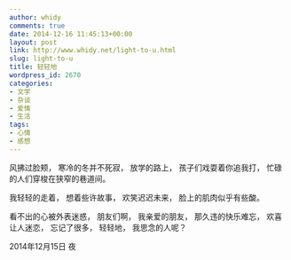 ```yaml
---
author: whidy
comments: true
date: 2014-12-16 11:45:13+00:00
layout: post
link: http://www.whidy.net/light-to-u.html
slug: light-to-u
title: 轻轻地
wordpress_id: 2670
categories:
- 文学
- 杂谈
- 爱情
- 生活
tags:
- 心情
- 感想
---
```







风拂过脸颊，
寒冷的冬并不死寂，
放学的路上，
孩子们戏耍着你追我打，
忙碌的人们穿梭在狭窄的巷道间。

我轻轻的走着，
想着些许故事，
欢笑迟迟未来，
脸上的肌肉似乎有些酸。

看不出的心被外表迷惑，
朋友们啊，
我亲爱的朋友，
那久违的快乐难忘，
欢喜让人迷恋，
忘记了很多，
轻轻地，
我思念的人呢？




<!-- more -->

2014年12月15日 夜
